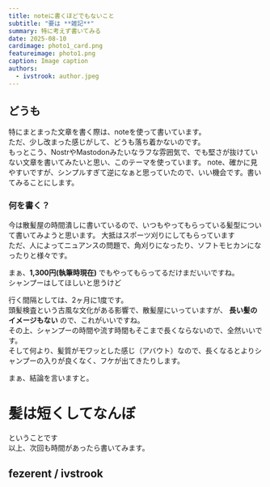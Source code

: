 ```yaml
---
title: noteに書くほどでもないこと
subtitle: "要は **雑記**"
summary: 特に考えず書いてみる
date: 2025-08-10
cardimage: photo1_card.png
featureimage: photo1.png
caption: Image caption
authors:
  - ivstrook: author.jpeg
---
```

## どうも
特にまとまった文章を書く際は、noteを使って書いています。  
ただ、少し改まった感じがして、どうも落ち着かないのです。  
もっとこう、NostrやMastodonみたいなラフな雰囲気で、でも堅さが抜けていない文章を書いてみたいと思い、このテーマを使っています。
note、確かに見やすいですが、シンプルすぎて逆になぁと思っていたので、いい機会です。書いてみることにします。

### 何を書く？
今は散髪屋の時間潰しに書いているので、いつもやってもらっている髪型について書いてみようと思います。
大抵はスポーツ刈りにしてもらっています  
ただ、人によってニュアンスの問題で、角刈りになったり、ソフトモヒカンになったりと様々です。  

まぁ、**1,300円(執筆時現在)** でもやってもらってるだけまだいいですね。  
シャンプーはしてほしいと思うけど

行く間隔としては、2ヶ月に1度です。  
頭髪検査という古風な文化がある影響で、散髪屋にいっていますが、 **長い髪のイメージもない** ので、これがいいですね。  
その上、シャンプーの時間や流す時間もそこまで長くならないので、全然いいです。  
そして何より、髪質がモワッとした感じ（アバウト）なので、長くなるとよりシャンプーの入りが良くなく、フケが出てきたりします。

まぁ、結論を言いますと。

# 髪は短くしてなんぼ

ということです  
以上、次回も時間があったら書いてみます。  

## fezerent / ivstrook